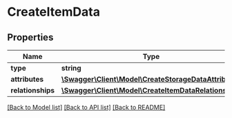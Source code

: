 # CreateItemData

## Properties
Name | Type | Description | Notes
------------ | ------------- | ------------- | -------------
**type** | **string** |  | 
**attributes** | [**\Swagger\Client\Model\CreateStorageDataAttributes**](CreateStorageDataAttributes.md) |  | [optional] 
**relationships** | [**\Swagger\Client\Model\CreateItemDataRelationships**](CreateItemDataRelationships.md) |  | [optional] 

[[Back to Model list]](../README.md#documentation-for-models) [[Back to API list]](../README.md#documentation-for-api-endpoints) [[Back to README]](../README.md)


